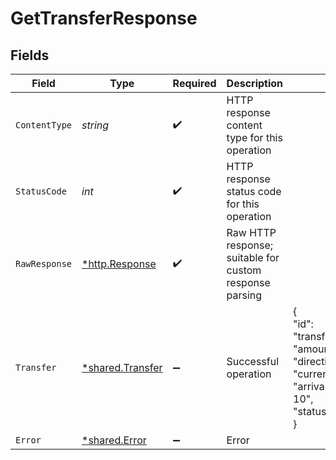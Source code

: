 # GetTransferResponse


## Fields

| Field                                                                                                                                                   | Type                                                                                                                                                    | Required                                                                                                                                                | Description                                                                                                                                             | Example                                                                                                                                                 |
| ------------------------------------------------------------------------------------------------------------------------------------------------------- | ------------------------------------------------------------------------------------------------------------------------------------------------------- | ------------------------------------------------------------------------------------------------------------------------------------------------------- | ------------------------------------------------------------------------------------------------------------------------------------------------------- | ------------------------------------------------------------------------------------------------------------------------------------------------------- |
| `ContentType`                                                                                                                                           | *string*                                                                                                                                                | :heavy_check_mark:                                                                                                                                      | HTTP response content type for this operation                                                                                                           |                                                                                                                                                         |
| `StatusCode`                                                                                                                                            | *int*                                                                                                                                                   | :heavy_check_mark:                                                                                                                                      | HTTP response status code for this operation                                                                                                            |                                                                                                                                                         |
| `RawResponse`                                                                                                                                           | [*http.Response](https://pkg.go.dev/net/http#Response)                                                                                                  | :heavy_check_mark:                                                                                                                                      | Raw HTTP response; suitable for custom response parsing                                                                                                 |                                                                                                                                                         |
| `Transfer`                                                                                                                                              | [*shared.Transfer](../../../pkg/models/shared/transfer.md)                                                                                              | :heavy_minus_sign:                                                                                                                                      | Successful operation                                                                                                                                    | {<br/>"id": "transfer_xle830ef8djeoiu",<br/>"amount": 700284,<br/>"direction": "cash_out",<br/>"currency": "USD",<br/>"arrival_date": "2023-05-10",<br/>"status": "submitted"<br/>} |
| `Error`                                                                                                                                                 | [*shared.Error](../../../pkg/models/shared/error.md)                                                                                                    | :heavy_minus_sign:                                                                                                                                      | Error                                                                                                                                                   |                                                                                                                                                         |